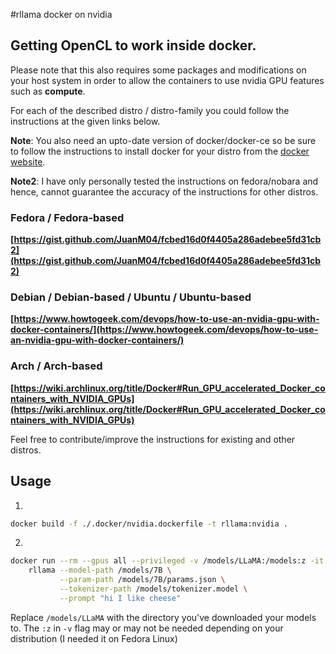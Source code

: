 #rllama docker on nvidia

## Getting OpenCL to work inside docker.
Please note that this also requires some packages and modifications on your host system in order to allow the containers to use nvidia GPU features such as **compute**.


For each of the described distro / distro-family you could follow the instructions at the given links below.

**Note**: You also need an upto-date version of docker/docker-ce so be sure to follow the instructions to install docker for your distro from the [docker website](https://docs.docker.com/engine/install).

**Note2**: I have only personally tested the instructions on fedora/nobara and hence, cannot guarantee the accuracy of the instructions for other distros.

### Fedora / Fedora-based
**[https://gist.github.com/JuanM04/fcbed16d0f4405a286adebee5fd31cb2](https://gist.github.com/JuanM04/fcbed16d0f4405a286adebee5fd31cb2)**


### Debian / Debian-based / Ubuntu / Ubuntu-based
**[https://www.howtogeek.com/devops/how-to-use-an-nvidia-gpu-with-docker-containers/](https://www.howtogeek.com/devops/how-to-use-an-nvidia-gpu-with-docker-containers/)**


### Arch / Arch-based
**[https://wiki.archlinux.org/title/Docker#Run_GPU_accelerated_Docker_containers_with_NVIDIA_GPUs](https://wiki.archlinux.org/title/Docker#Run_GPU_accelerated_Docker_containers_with_NVIDIA_GPUs)**

Feel free to contribute/improve the instructions for existing and other distros.

## Usage
1. 
```bash
docker build -f ./.docker/nvidia.dockerfile -t rllama:nvidia .
```
2.
```bash
docker run --rm --gpus all --privileged -v /models/LLaMA:/models:z -it rllama:nvidia \
    rllama --model-path /models/7B \
           --param-path /models/7B/params.json \
           --tokenizer-path /models/tokenizer.model \
           --prompt "hi I like cheese"
```

Replace `/models/LLaMA` with the directory you've downloaded your models to. The `:z` in `-v` flag may or may not be needed depending on your distribution (I needed it on Fedora Linux)